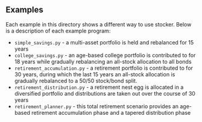 ## Examples 
Each example in this directory shows a different way to use stocker. Below is a description of each example program:

* `simple_savings.py` - a multi-asset portfolio is held and rebalanced for 15 years
* `college_savings.py` - an age-based college portfolio is contributed to for 18 years while gradually rebalancing an all-stock allocation to all bonds
* `retirement_accumulation.py` - a retirement portfolio is contributed to for 30 years, during which the last 15 years an all-stock allocation is gradually rebalanced to a 50/50 stock/bond split.
* `retirement_distribution.py` - a retirement nest egg is allocated in a diversified portfolio and distributions are taken out over the course of 30 years
* `retirement_planner.py` - this total retirement scenario provides an age-based retirement accumulation phase and a tapered distribution phase
